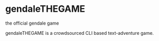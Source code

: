 gendaleTHEGAME
==============

the official gendale game

gendaleTHEGAME is a crowdsourced CLI based text-adventure game. 
